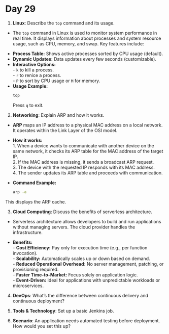 # Day 29


1. **Linux**: Describe the `top` command and its usage.
  * The `top` command in Linux is used to monitor system performance in real time. It displays information about processes and system resource usage, such as CPU, memory, and swap. Key features include:  
   - **Process Table:** Shows active processes sorted by CPU usage (default).  
   - **Dynamic Updates:** Data updates every few seconds (customizable).  
   - **Interactive Options:**  
    - `k` to kill a process.  
    - `r` to renice a process.  
    - `P` to sort by CPU usage or `M` for memory.  
   - **Usage Example:**  
     ```bash
     top
     ```
     Press `q` to exit.  


2. **Networking**: Explain ARP and how it works.
  * **ARP** maps an IP address to a physical MAC address on a local network. It operates within the Link Layer of the OSI model.  

   - **How it works:**  
    1. When a device wants to communicate with another device on the same network, it checks its ARP table for the MAC address of the target IP.  
    2. If the MAC address is missing, it sends a broadcast ARP request.  
    3. The device with the requested IP responds with its MAC address.  
    4. The sender updates its ARP table and proceeds with communication.  

   - **Command Example:**  
     ```bash
     arp -a
     ```
  This displays the ARP cache.  


3. **Cloud Computing**: Discuss the benefits of serverless architecture.
  * Serverless architecture allows developers to build and run applications without managing servers. The cloud provider handles the infrastructure.  

   - **Benefits:**  
    - **Cost Efficiency:** Pay only for execution time (e.g., per function invocation).  
    - **Scalability:** Automatically scales up or down based on demand.  
    - **Reduced Operational Overhead:** No server management, patching, or provisioning required.  
    - **Faster Time-to-Market:** Focus solely on application logic.  
    - **Event-Driven:** Ideal for applications with unpredictable workloads or microservices.  


4. **DevOps**: What’s the difference between continuous delivery and continuous deployment?

5. **Tools & Technology**: Set up a basic Jenkins job.

6. **Scenario**: An application needs automated testing before deployment. How would you set this up?


